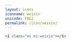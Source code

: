```yaml
---
layout: icons
iconname: weixin
unicode: F0E2
permalink: /icon/weixin/
---
```


``` html
<i class="mi mi-weixin"></i>
```
